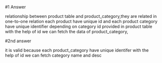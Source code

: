 #1 Answer

relationship between product table and product_category,they are related in one-to-one relation each product have unique id and each product category have unique identifier depending on category id provided in product table with the help of id we can fetch the data of product_category,



#2nd answer 

it is valid because each product_category have unique identifer with the help of id we can fetch category name and desc
